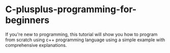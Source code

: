 # C-plusplus-programming-for-beginners
If you're new to programming, this tutorial will show you how to program from scratch using c++ programming language using a simple example with comprehensive explanations.
